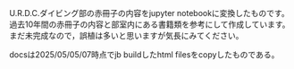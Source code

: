 
U.R.D.C.ダイビング部の赤冊子の内容をjupyter notebookに変換したものです。 過去10年間の赤冊子の内容と部室内にある書籍類を参考にして作成しています。 まだ未完成なので，誤植は多いと思いますが気長にみてください。

docsは2025/05/05/07時点でjb buildしたhtml filesをcopyしたものである。
